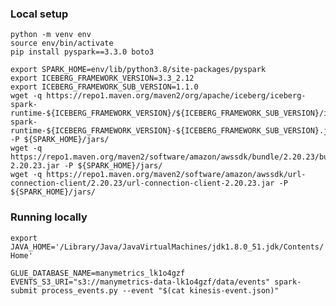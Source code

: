 ### Local setup

```
python -m venv env
source env/bin/activate
pip install pyspark==3.3.0 boto3

export SPARK_HOME=env/lib/python3.8/site-packages/pyspark
export ICEBERG_FRAMEWORK_VERSION=3.3_2.12
export ICEBERG_FRAMEWORK_SUB_VERSION=1.1.0
wget -q https://repo1.maven.org/maven2/org/apache/iceberg/iceberg-spark-runtime-${ICEBERG_FRAMEWORK_VERSION}/${ICEBERG_FRAMEWORK_SUB_VERSION}/iceberg-spark-runtime-${ICEBERG_FRAMEWORK_VERSION}-${ICEBERG_FRAMEWORK_SUB_VERSION}.jar -P ${SPARK_HOME}/jars/
wget -q https://repo1.maven.org/maven2/software/amazon/awssdk/bundle/2.20.23/bundle-2.20.23.jar -P ${SPARK_HOME}/jars/
wget -q https://repo1.maven.org/maven2/software/amazon/awssdk/url-connection-client/2.20.23/url-connection-client-2.20.23.jar -P ${SPARK_HOME}/jars/
```

### Running locally

`export JAVA_HOME='/Library/Java/JavaVirtualMachines/jdk1.8.0_51.jdk/Contents/Home'`

`GLUE_DATABASE_NAME=manymetrics_lk1o4gzf EVENTS_S3_URI="s3://manymetrics-data-lk1o4gzf/data/events" spark-submit process_events.py --event "$(cat kinesis-event.json)"`
